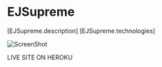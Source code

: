 # EJSupreme

[EJSupreme.description]
[EJSupreme.technologies]

![ScreenShot](/Project3_Flowchart.jpg)

LIVE SITE ON HEROKU

